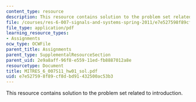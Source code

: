 ```yaml
---
content_type: resource
description: This resource contains solution to the problem set related to introduction.
file: /courses/res-6-007-signals-and-systems-spring-2011/e7e527598f89cf8dbd91432500ac53b3_MITRES_6_007S11_hw01_sol.pdf
file_type: application/pdf
learning_resource_types:
- Assignments
ocw_type: OCWFile
parent_title: Assignments
parent_type: SupplementalResourceSection
parent_uid: 2e9a8aff-96f8-e559-11ed-fb8887012a8e
resourcetype: Document
title: MITRES_6_007S11_hw01_sol.pdf
uid: e7e52759-8f89-cf8d-bd91-432500ac53b3
---
```

This resource contains solution to the problem set related to introduction.

